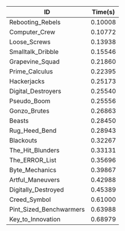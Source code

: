 |ID|Time(s)|
|-|-|
|Rebooting_Rebels|0.10008|
|Computer_Crew|0.10772|
|Loose_Screws|0.13938|
|Smalltalk_Dribble|0.15546|
|Grapevine_Squad|0.21860|
|Prime_Calculus|0.22395|
|Hackerjacks|0.25173|
|Digital_Destroyers|0.25540|
|Pseudo_Boom|0.25556|
|Gonzo_Brutes|0.26863|
|Beasts|0.28450|
|Rug_Heed_Bend|0.28943|
|Blackouts|0.32267|
|The_Hit_Blunders|0.33131|
|The_ERROR_List|0.35696|
|Byte_Mechanics|0.39867|
|Artful_Maneuvers|0.42988|
|Digitally_Destroyed|0.45389|
|Creed_Symbol|0.61000|
|Pint_Sized_Benchwarmers|0.63988|
|Key_to_Innovation|0.68979|
